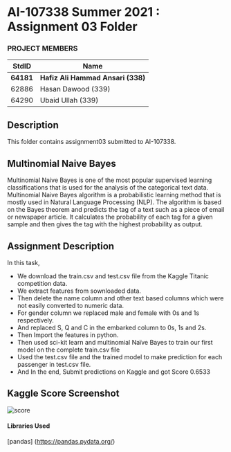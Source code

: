 # AI-107338 Summer 2021 : Assignment 03 Folder #

### PROJECT MEMBERS ###
StdID | Name
------------ | -------------
**64181** | **Hafiz Ali Hammad Ansari (338)**
62886 | Hasan Dawood (339)
64290 | Ubaid Ullah (339)

## Description ##
<p> This folder contains assignment03 submitted to AI-107338. </p>

## Multinomial Naive Bayes ##
Multinomial Naive Bayes is one of the most popular supervised learning classifications that is used for the analysis of the categorical text data. Multinomial Naive Bayes algorithm is a probabilistic learning method that is mostly used in Natural Language Processing (NLP). The algorithm is based on the Bayes theorem and predicts the tag of a text such as a piece of email or newspaper article. It calculates the probability of each tag for a given sample and then gives the tag with the highest probability as output.

## Assignment Description ##
In this task,
* We download the train.csv and test.csv file from the Kaggle Titanic competition data.
* We extract features from sownloaded data.
* Then delete the name column and other text based columns which were not easily converted to numeric data. 
* For gender column we replaced male and female with 0s and 1s respectively.
* And replaced S, Q and C in the embarked column to 0s, 1s and 2s. 
* Then Import the features in python.
* Then used sci-kit learn and multinomial Naïve Bayes to train our first model on the complete train.csv file
* Used the test.csv file and the trained model to make prediction for each passenger in test.csv file.
* And In the end, Submit predictions on Kaggle and got Score 0.6533

## Kaggle Score Screenshot ##
![score](https://user-images.githubusercontent.com/38988469/126226170-9a657280-efc4-47b6-a454-060a1d43a69e.png)

#### Libraries Used ####
[pandas] (https://pandas.pydata.org/)

